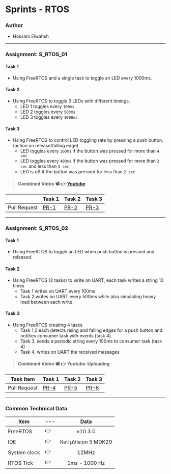 # Sprints - RTOS
### Author
- Hossam Elwahsh
---
### Assignment: S_RTOS_01
#### Task 1
- Using FreeRTOS and a single task to toggle an LED every 1000ms.

#### Task 2
- Using FreeRTOS to toggle 3 LEDs with different timings.
  - LED 1 toggles every `100ms`
  - LED 2 toggles every `500ms`
  - LED 3 toggles every `1000ms`

#### Task 3
- Using FreeRTOS to control LED toggling rate by pressing a push button. (action on release/falling edge)
	- LED toggles every `100ms` if the button was pressed for more than `4 sec`
	- LED toggles every `400ms` if the button was pressed for more than `2 sec` and less than `4 sec`
	- LED is off if the button was pressed for less than `2 sec`

> #### Combined Video 📽️ 👉 [Youtube](https://youtu.be/PVvxsCqyGT4)

|              | Task 1                                                                 | Task 2                                                                 | Task 3                                                                 |
|--------------|------------------------------------------------------------------------|------------------------------------------------------------------------|------------------------------------------------------------------------|
| Pull Request | [PR-1](https://github.com/HossamElwahsh/sprints-arm-rtos-tasks/pull/1) | [PR-2](https://github.com/HossamElwahsh/sprints-arm-rtos-tasks/pull/2) | [PR-3](https://github.com/HossamElwahsh/sprints-arm-rtos-tasks/pull/3) |

----

### Assignment: S_RTOS_02

#### Task 1
- Using FreeRTOS to toggle an LED when push button is pressed and released.

#### Task 2
- Using FreeRTOS (2 tasks) to write on UART, each task writes a string 10 times
	- Task 1 writes on UART every 100ms
 	- Task 2 writes on UART every 500ms while also simulating heavy load between each write
 
#### Task 3
- Using FreeRTOS creating 4 tasks
	- Task 1,2 each detects rising and falling edges for a push button and notifies consumer task with events (task 4)
 	- Task 3, sends a periodic string every 100ms to consumer task (task 4)
	- Task 4, writes on UART the received messages  

> #### Combined Video 📽️ 👉 Youtube-Uploading

| Task Item    | Task 1                                                                 | Task 2 | Task 3 |
|--------------|------------------------------------------------------------------------|--------|--------|
| Pull Request | [PR-4](https://github.com/HossamElwahsh/sprints-arm-rtos-tasks/pull/4) | [PR-5](https://github.com/HossamElwahsh/sprints-arm-rtos-tasks/pull/5)    | [PR-6](https://github.com/HossamElwahsh/sprints-arm-rtos-tasks/pull/6)    |

--- 
### Common Technical Data
| Item         | --- |         Data         |
|--------------|-----|:--------------------:|
| FreeRTOS     | 👉  |       v10.3.0        | 
| IDE          | 👉  | Keil µVision 5 MDK29 | 
| System clock | 👉  |        12MHz         | 
| RTOS Tick    | 👉  |    1ms - 1000 Hz     | 
